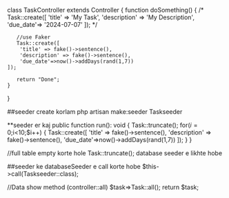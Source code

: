 class TaskController extends Controller
{
    function doSomething()
    {
      /* 
      Task::create([
           'title' => 'My Task',
           'description' => 'My Description',
           'due_date'=> '2024-07-07'
       ]);
       */

       //use Faker 
       Task::create([
        'title' => fake()->sentence(),
        'description' => fake()->sentence(),
        'due_date'=>now()->addDays(rand(1,7))
    ]);
       
       return "Done";
    }
}


##seeder create korlam 
php artisan make:seeder Taskseeder

**seeder er kaj 
  public function run(): void
    {
	Task::truncate();
        for($i=0;$i<10;$i++)
        {
            Task::create([
                'title' => fake()->sentence(),
                'description' => fake()->sentence(),
                'due_date'=>now()->addDays(rand(1,7))
            ]);
        }
    }

//full table empty korte hole 
Task::truncate(); database seeder e likhte hobe 

##seeder ke databaseSeeder e call korte hobe 
    $this->call(Taskseeder::class);








//Data show method (controller::all)
$task=>Task::all();
return $task;
